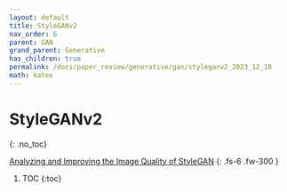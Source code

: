 ```yaml
---
layout: default
title: StyleGANv2
nav_order: 6
parent: GAN
grand_parent: Generative
has_children: true
permalink: /docs/paper_review/generative/gan/styleganv2_2023_12_10
math: katex
---
```


# StyleGANv2
{: .no_toc}

[Analyzing and Improving the Image Quality of StyleGAN](https://arxiv.org/abs/1912.04958)
{: .fs-6 .fw-300 }

1. TOC
{:toc}

